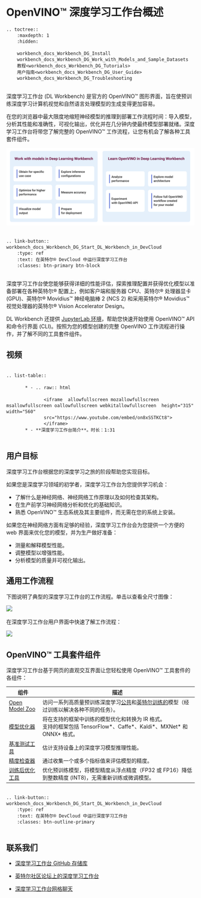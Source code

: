 # OpenVINO™ 深度学习工作台概述
```{eval-rst}
.. toctree::
    :maxdepth: 1
    :hidden:
    
    workbench_docs_Workbench_DG_Install
    workbench_docs_Workbench_DG_Work_with_Models_and_Sample_Datasets
    教程<workbench_docs_Workbench_DG_Tutorials>
    用户指南<workbench_docs_Workbench_DG_User_Guide>
    workbench_docs_Workbench_DG_Troubleshooting
    
```



深度学习工作台 (DL Workbench) 是官方的 OpenVINO™ 图形界面，旨在使预训练深度学习计算机视觉和自然语言处理模型的生成变得更加容易。

在您的浏览器中最大限度地缩短神经模型的推理到部署工作流程时间：导入模型，分析其性能和准确性，可视化输出，优化并在几分钟内使最终模型部署就绪。深度学习工作台将带您了解完整的 OpenVINO™ 工作流程，让您有机会了解各种工具套件组件。

![](/img/openvino_dl_wb.png)


```{eval-rst}

.. link-button:: workbench_docs_Workbench_DG_Start_DL_Workbench_in_DevCloud
    :type: ref
    :text: 在英特尔® DevCloud 中运行深度学习工作台
    :classes: btn-primary btn-block
    
```
深度学习工作台使您能够获得详细的性能评估，探索推理配置并获得优化模型以准备部署在各种英特尔® 配置上，例如客户端和服务器 CPU、英特尔® 处理器显卡 (GPU)、英特尔® Movidius™ 神经电脑棒 2 (NCS 2) 和采用英特尔® Movidius™ 视觉处理器的英特尔® Vision Accelerator Design。

DL Workbench 还提供 [JupyterLab 环境](https://docs.openvino.ai/latest/workbench_docs_Workbench_DG_Jupyter_Notebooks.html#doxid-workbench-docs-workbench-d-g-jupyter-notebooks)，帮助您快速开始使用 OpenVINO™ API 和命令行界面 (CLI)。按照为您的模型创建的完整 OpenVINO 工作流程进行操作，并了解不同的工具套件组件。


## 视频

```{eval-rst}

.. list-table::
    
       * - .. raw:: html
    
              <iframe  allowfullscreen mozallowfullscreen msallowfullscreen oallowfullscreen webkitallowfullscreen  height="315" width="560"
              src="https://www.youtube.com/embed/on8xSSTKCt8">
              </iframe>
       * - **深度学习工作台简介**。时长：1:31
    
```

## 用户目标

深度学习工作台根据您的深度学习之旅的阶段帮助您实现目标。

如果您是深度学习领域的初学者，深度学习工作台为您提供学习机会：
* 了解什么是神经网络、神经网络工作原理以及如何检查其架构。
* 在生产前学习神经网络分析和优化的基础知识。
* 熟悉 OpenVINO™ 生态系统及其主要组件，而无需在您的系统上安装。

如果您在神经网络方面有足够的经验，深度学习工作台会为您提供一个方便的 web 界面来优化您的模型，并为生产做好准备：
* 测量和解释模型性能。
* 调整模型以增强性能。
* 分析模型的质量并可视化输出。

## 通用工作流程

下图说明了典型的深度学习工作台的工作流程。单击以查看全尺寸图像：

![](../img/openvino_dl_wb_diagram_overview.svg)

在深度学习工作台用户界面中快速了解工作流程：

![](../img/openvino_dl_wb_workflow.gif)

## OpenVINO™ 工具套件组件

深度学习工作台基于网页的直观交互界面让您轻松使用 OpenVINO™ 工具套件的各组件：

| 组件 | 描述 |
|------------------|------------------|
| [Open Model Zoo](https://docs.openvinotoolkit.org/latest/omz_tools_downloader.html) | 访问一系列高质量预训练深度学习[公共](https://docs.openvinotoolkit.org/latest/omz_models_group_public.html)和[英特尔训练的](https://docs.openvinotoolkit.org/latest/omz_models_group_intel.html)模型（经过训练以解决各种不同的任务）。 |
| [模型优化器](https://docs.openvinotoolkit.org/latest/openvino_docs_MO_DG_Deep_Learning_Model_Optimizer_DevGuide.html) | 将在支持的框架中训练的模型优化和转换为 IR 格式。<br>支持的框架包括 TensorFlow\*、Caffe\*、Kaldi\*、MXNet\* 和 ONNX\* 格式。 |
| [基准测试工具](https://docs.openvinotoolkit.org/latest/openvino_inference_engine_tools_benchmark_tool_README.html) | 估计支持设备上的深度学习模型推理性能。 |
| [精度检查器](https://docs.openvinotoolkit.org/latest/omz_tools_accuracy_checker.html) | 通过收集一个或多个指标值来评估模型的精度。 |
| [训练后优化工具](https://docs.openvinotoolkit.org/latest/pot_README.html) | 优化预训练模型，将模型精度从浮点精度（FP32 或 FP16）降低到整数精度 (INT8)，无需重新训练或微调模型。 |


```{eval-rst}

.. link-button:: workbench_docs_Workbench_DG_Start_DL_Workbench_in_DevCloud
    :type: ref
    :text: 在英特尔® DevCloud 中运行深度学习工作台
    :classes: btn-outline-primary
    
```
## 联系我们

* [深度学习工作台 GitHub 存储库](https://github.com/openvinotoolkit/workbench)

* [英特尔社区论坛上的深度学习工作台](https://community.intel.com/t5/Intel-Distribution-of-OpenVINO/bd-p/distribution-openvino-toolkit)

* [深度学习工作台网格聊天](https://gitter.im/dl-workbench/general?utm_source=badge&utm_medium=badge&utm_campaign=pr-badge&content=body)